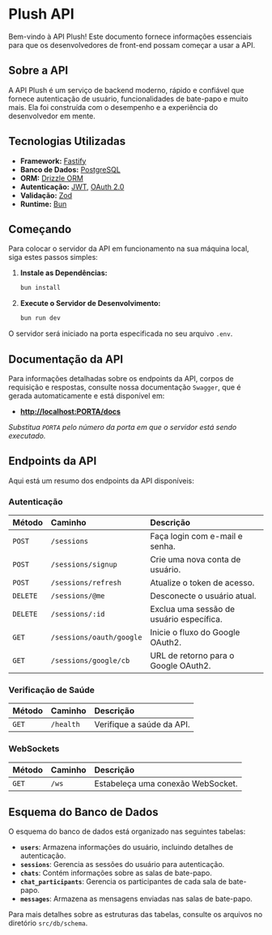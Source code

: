 # Plush API

Bem-vindo à API Plush! Este documento fornece informações essenciais para que os desenvolvedores de front-end possam começar a usar a API.

## Sobre a API

A API Plush é um serviço de backend moderno, rápido e confiável que fornece autenticação de usuário, funcionalidades de bate-papo e muito mais. Ela foi construída com o desempenho e a experiência do desenvolvedor em mente.

## Tecnologias Utilizadas

- **Framework:** [Fastify](https://www.fastify.io/)
- **Banco de Dados:** [PostgreSQL](https://www.postgresql.org/)
- **ORM:** [Drizzle ORM](https://orm.drizzle.team/)
- **Autenticação:** [JWT](https://jwt.io/), [OAuth 2.0](https://oauth.net/2/)
- **Validação:** [Zod](https://zod.dev/)
- **Runtime:** [Bun](https://bun.sh/)

## Começando

Para colocar o servidor da API em funcionamento na sua máquina local, siga estes passos simples:

1.  **Instale as Dependências:**

    ```bash
    bun install
    ```

2.  **Execute o Servidor de Desenvolvimento:**

    ```bash
    bun run dev
    ```

O servidor será iniciado na porta especificada no seu arquivo `.env`.

## Documentação da API

Para informações detalhadas sobre os endpoints da API, corpos de requisição e respostas, consulte nossa documentação `Swagger`, que é gerada automaticamente e está disponível em:

- **[http://localhost:PORTA/docs](http://localhost:PORTA/docs)**

*Substitua `PORTA` pelo número da porta em que o servidor está sendo executado.*

## Endpoints da API

Aqui está um resumo dos endpoints da API disponíveis:

### Autenticação

| Método | Caminho                     | Descrição                                    |
| :----- | :-------------------------- | :------------------------------------------- |
| `POST` | `/sessions`                 | Faça login com e-mail e senha.               |
| `POST` | `/sessions/signup`          | Crie uma nova conta de usuário.              |
| `POST` | `/sessions/refresh`         | Atualize o token de acesso.                  |
| `DELETE`| `/sessions/@me`             | Desconecte o usuário atual.                  |
| `DELETE`| `/sessions/:id`             | Exclua uma sessão de usuário específica.     |
| `GET`  | `/sessions/oauth/google`    | Inicie o fluxo do Google OAuth2.             |
| `GET`  | `/sessions/google/cb`       | URL de retorno para o Google OAuth2.         |

### Verificação de Saúde

| Método | Caminho   | Descrição                    |
| :----- | :-------- | :--------------------------- |
| `GET`  | `/health` | Verifique a saúde da API.    |

### WebSockets

| Método | Caminho | Descrição                              |
| :----- | :--- | :--------------------------------------- |
| `GET`  | `/ws`| Estabeleça uma conexão WebSocket.        |

## Esquema do Banco de Dados

O esquema do banco de dados está organizado nas seguintes tabelas:

- **`users`**: Armazena informações do usuário, incluindo detalhes de autenticação.
- **`sessions`**: Gerencia as sessões do usuário para autenticação.
- **`chats`**: Contém informações sobre as salas de bate-papo.
- **`chat_participants`**: Gerencia os participantes de cada sala de bate-papo.
- **`messages`**: Armazena as mensagens enviadas nas salas de bate-papo.

Para mais detalhes sobre as estruturas das tabelas, consulte os arquivos no diretório `src/db/schema`.
